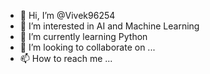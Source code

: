 - 👋 Hi, I’m @Vivek96254
- 👀 I’m interested in AI and Machine Learning
- 🌱 I’m currently learning Python
- 💞️ I’m looking to collaborate on ...
- 📫 How to reach me ...

<!---
Vivek96254/Vivek96254 is a ✨ special ✨ repository because its `README.md` (this file) appears on your GitHub profile.
You can click the Preview link to take a look at your changes.
--->
